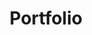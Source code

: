 ---
title: "Portfolio"
description: "Learn more about my skills and experience as a web developer. I'm available for full-time, part-time, contract, and remote work."
draft: false

# custom style
custom_class: "" 
custom_attributes: "" 
custom_css: ""
---